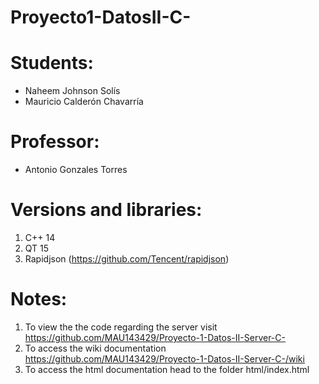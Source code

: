 # Proyecto1-DatosII-C-
# Students:
- Naheem Johnson Solís 
- Mauricio Calderón Chavarría
# Professor: 
- Antonio Gonzales Torres
# Versions and libraries:
1. C++ 14
2. QT 15 
3. Rapidjson (https://github.com/Tencent/rapidjson)
# Notes:
1. To view the the code regarding the server visit https://github.com/MAU143429/Proyecto-1-Datos-II-Server-C-  
2. To access the wiki documentation https://github.com/MAU143429/Proyecto-1-Datos-II-Server-C-/wiki
3. To access the html documentation head to the folder html/index.html
